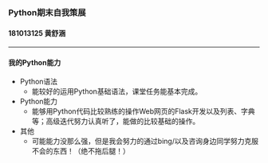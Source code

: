 ###  Python期末自我策展
####  181013125 黄舒涵
***
#### 我的Python能力
* Python语法
   * 能较好的运用Python基础语法，课堂任务能基本完成。
* Python能力
   * 能够用Python代码比较熟练的操作Web网页的Flask开发以及列表、字典等；高级迭代努力认真听了，能做的比较基础的操作。
* 其他
   * 可能能力没那么强，但是我会努力的通过bing/以及咨询身边同学努力克服不会的东西！（绝不拖后腿！）
